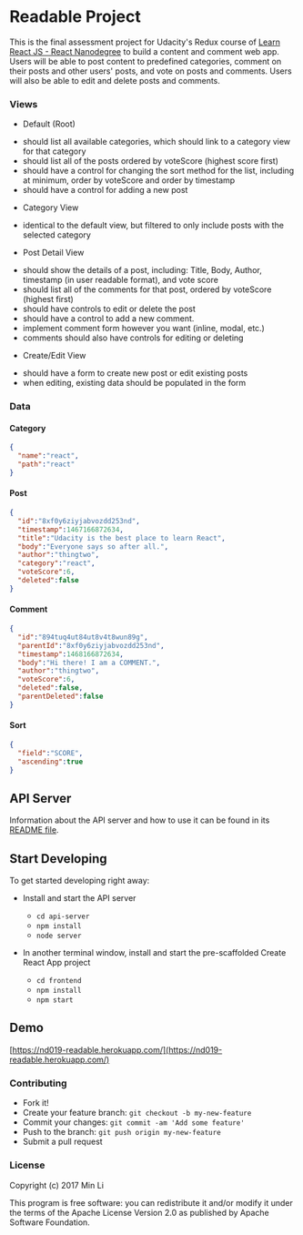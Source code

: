 # Readable Project

This is the final assessment project for Udacity's Redux course of [Learn React JS - React Nanodegree](https://www.udacity.com/course/react-nanodegree--nd019) to build a content and comment web app. Users will be able to post content to predefined categories, comment on their posts and other users' posts, and vote on posts and comments. Users will also be able to edit and delete posts and comments.

### Views
* Default (Root)
- should list all available categories, which should link to a category view for that category
- should list all of the posts ordered by voteScore (highest score first)
- should have a control for changing the sort method for the list, including at minimum, order by voteScore and order by timestamp
- should have a control for adding a new post

* Category View
- identical to the default view, but filtered to only include posts with the selected category

* Post Detail View
- should show the details of a post, including: Title, Body, Author, timestamp (in user readable format), and vote score
- should list all of the comments for that post, ordered by voteScore (highest first)
- should have controls to edit or delete the post
- should have a control to add a new comment.
- implement comment form however you want (inline, modal, etc.)
- comments should also have controls for editing or deleting

* Create/Edit View
- should have a form to create new post or edit existing posts
- when editing, existing data should be populated in the form

### Data

#### Category
```json
{
  "name":"react",
  "path":"react"
}
```

#### Post
```json
{
  "id":"8xf0y6ziyjabvozdd253nd",
  "timestamp":1467166872634,
  "title":"Udacity is the best place to learn React",
  "body":"Everyone says so after all.",
  "author":"thingtwo",
  "category":"react",
  "voteScore":6,
  "deleted":false
}
```

#### Comment
```json
{
  "id":"894tuq4ut84ut8v4t8wun89g",
  "parentId":"8xf0y6ziyjabvozdd253nd",
  "timestamp":1468166872634,
  "body":"Hi there! I am a COMMENT.",
  "author":"thingtwo",
  "voteScore":6,
  "deleted":false,
  "parentDeleted":false
}
```

#### Sort
```json
{
  "field":"SCORE",
  "ascending":true
}
```

## API Server

Information about the API server and how to use it can be found in its [README file](api-server/README.md).

## Start Developing

To get started developing right away:

* Install and start the API server
    - `cd api-server`
    - `npm install`
    - `node server`

* In another terminal window, install and start the pre-scaffolded Create React App project
    - `cd frontend`
    - `npm install`
    - `npm start`

## Demo
[https://nd019-readable.herokuapp.com/](https://nd019-readable.herokuapp.com/)

### Contributing

* Fork it!
* Create your feature branch: `git checkout -b my-new-feature`
* Commit your changes: `git commit -am 'Add some feature'`
* Push to the branch: `git push origin my-new-feature`
* Submit a pull request


### License

Copyright (c) 2017 Min Li

This program is free software: you can redistribute it and/or modify it under the terms of the Apache License Version 2.0 as published by Apache Software Foundation.
